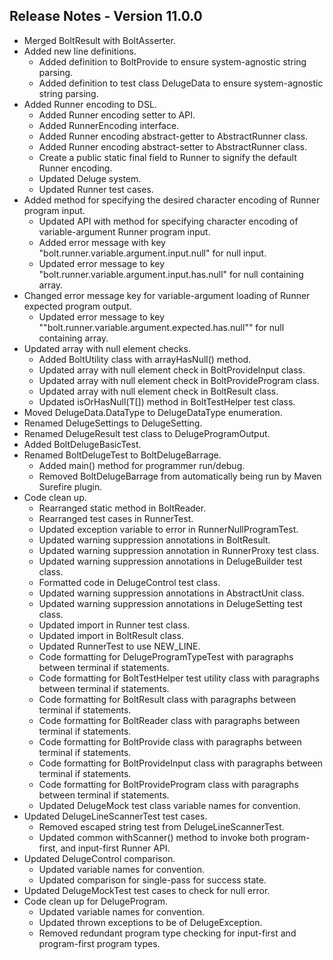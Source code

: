 ## Release Notes - Version 11.0.0

* Merged BoltResult with BoltAsserter.
* Added new line definitions.
    *  Added definition to BoltProvide to ensure system-agnostic string parsing.
    *  Added definition to test class DelugeData to ensure system-agnostic string parsing.
* Added Runner encoding to DSL.
    * Added Runner encoding setter to API.
    * Added RunnerEncoding interface.
    * Added Runner encoding abstract-getter to AbstractRunner class.
    * Added Runner encoding abstract-setter to AbstractRunner class.
    * Create a public static final field to Runner to signify the default Runner encoding.
    * Updated Deluge system.
    * Updated Runner test cases.
* Added method for specifying the desired character encoding of Runner program input.
    * Updated API with method for specifying character encoding of variable-argument Runner program input.
    * Added error message with key "bolt.runner.variable.argument.input.null" for null input.
    * Updated error message to key "bolt.runner.variable.argument.input.has.null" for null containing array.
* Changed error message key for variable-argument loading of Runner expected program output.
    * Updated error message to key ""bolt.runner.variable.argument.expected.has.null"" for null containing array.
* Updated array with null element checks.
    * Added BoltUtility class with arrayHasNull() method.
    * Updated array with null element check in BoltProvideInput class.
    * Updated array with null element check in BoltProvideProgram class.
    * Updated array with null element check in BoltResult class.
    * Updated isOrHasNull(T[]) method in BoltTestHelper test class.
* Moved DelugeData.DataType to DelugeDataType enumeration.
* Renamed DelugeSettings to DelugeSetting.
* Renamed DelugeResult test class to DelugeProgramOutput.
* Added BoltDelugeBasicTest.
* Renamed BoltDelugeTest to BoltDelugeBarrage.
    * Added main() method for programmer run/debug.
    * Removed BoltDelugeBarrage from automatically being run by Maven Surefire plugin.
* Code clean up.
    * Rearranged static method in BoltReader.
    * Rearranged test cases in RunnerTest.
    * Updated exception variable to error in RunnerNullProgramTest.
    * Updated warning suppression annotations in BoltResult.
    * Updated warning suppression annotation in RunnerProxy test class.
    * Updated warning suppression annotations in DelugeBuilder test class.
    * Formatted code in DelugeControl test class.
    * Updated warning suppression annotations in AbstractUnit class.
    * Updated warning suppression annotations in DelugeSetting test class.
    * Updated import in Runner test class.
    * Updated import in BoltResult class.
    * Updated RunnerTest to use NEW_LINE.
    * Code formatting for DelugeProgramTypeTest with paragraphs between terminal if statements.
    * Code formatting for BoltTestHelper test utility class with paragraphs between terminal if statements.
    * Code formatting for BoltResult class with paragraphs between terminal if statements.
    * Code formatting for BoltReader class with paragraphs between terminal if statements.
    * Code formatting for BoltProvide class with paragraphs between terminal if statements.
    * Code formatting for BoltProvideInput class with paragraphs between terminal if statements.
    * Code formatting for BoltProvideProgram class with paragraphs between terminal if statements.
    * Updated DelugeMock test class variable names for convention. 
* Updated DelugeLineScannerTest test cases.
    * Removed escaped string test from DelugeLineScannerTest.
    * Updated common withScanner() method to invoke both program-first, and input-first Runner API.
* Updated DelugeControl comparison.
    * Updated variable names for convention.
    * Updated comparison for single-pass for success state.
* Updated DelugeMockTest test cases to check for null error.
* Code clean up for DelugeProgram.
    * Updated variable names for convention.
    * Updated thrown exceptions to be of DelugeException.
    * Removed redundant program type checking for input-first and program-first program types.
